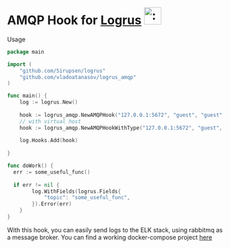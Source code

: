 # AMQP Hook for [Logrus](https://github.com/Sirupsen/logrus) <img src="http://i.imgur.com/hTeVwmJ.png" width="40" height="40" alt=":walrus:" class="emoji" title=":walrus:"/>

Usage

```go
package main

import (
	"github.com/Sirupsen/logrus"
	"github.com/vladoatanasov/logrus_amqp"
)

func main() {
	log := logrus.New()
  
  	hook := logrus_amqp.NewAMQPHook("127.0.0.1:5672", "guest", "guest", "exchange-rabbitmq", "routing-key")
	// with virtual host
	hook := logrus_amqp.NewAMQPHookWithType("127.0.0.1:5672", "guest", "guest", "exchange-rabbitmq", "virtualHost" "routing-key")
	
	log.Hooks.Add(hook)
	
}

func doWork() {
  err := some_useful_func()
  
  if err != nil {
		log.WithFields(logrus.Fields{
			"topic": "some_useful_func",
		}).Error(err)
	}
}
```

With this hook, you can easily send logs to the ELK stack, using rabbitmq as a message broker. You can find a working docker-compose project [here](https://github.com/vladoatanasov/docker-elk)
